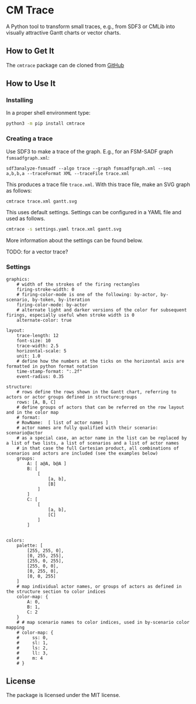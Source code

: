# CM Trace

A Python tool to transform small traces, e.g., from SDF3 or CMLib into visually attractive Gantt charts or vector charts.

## How to Get It

The `cmtrace` package can de cloned from [GitHub](https://github.com/Model-Based-Design-Lab/cmtrace)

## How to Use It

### Installing

In a proper shell environment type:

``` sh
python3 -m pip install cmtrace
```

### Creating a trace

Use SDF3 to make a trace of the graph. E.g., for an FSM-SADF graph `fsmsadfgraph.xml`:

```
sdf3analyze-fsmsadf --algo trace --graph fsmsadfgraph.xml --seq a,b,b,a --traceFormat XML --traceFile trace.xml
```

This produces a trace file `trace.xml`. With this trace file, make an SVG graph as follows:

``` sh
cmtrace trace.xml gantt.svg
```

This uses default settings. Settings can be configured in a YAML file and used as follows.

``` sh
cmtrace -s settings.yaml trace.xml gantt.svg
```

More information about the settings can be found below.

TODO: for a vector trace?

### Settings

```
graphics:
    # width of the strokes of the firing rectangles
    firing-stroke-width: 0
    # firing-color-mode is one of the following: by-actor, by-scenario, by-token, by-iteration
    firing-color-mode: by-actor
    # alternate light and darker versions of the color for subsequent firings, especially useful when stroke width is 0
    alternate-color: true

layout:
    trace-length: 12
    font-size: 10
    trace-width: 2.5
    horizontal-scale: 5
    unit: 1.0
    # define how the numbers at the ticks on the horizontal axis are formatted in python format notation
    time-stamp-format: ":.2f"
    event-radius: 0.35

structure:
    # rows define the rows shown in the Gantt chart, referring to actors or actor groups defined in structure:groups
    rows: [A, B, C]
    # define groups of actors that can be referred on the row layout and in the color map
    # format:
    # RowName:  [ list of actor names ]
    # actor names are fully qualified with their scenario: scenario@actor
    # as a special case, an actor name in the list can be replaced by a list of two lists, a list of scenarios and a list of actor names
    # in that case the full Cartesian product, all combinations of scenarios and actors are included (see the examples below)
    groups: 
        A: [ a@A, b@A ]
        B: [
            [
                [a, b],
                [B]
            ]
        ]
        C: [
            [
                [a, b],
                [C]
            ]
        ]


colors:
    palette: [
        [255, 255, 0],
        [0, 255, 255],
        [255, 0, 255],
        [255, 0, 0],
        [0, 255, 0],
        [0, 0, 255]
    ]
    # map individual actor names, or groups of actors as defined in the structure section to color indices
    color-map: {
        A: 0,
        B: 1,
        C: 2
    }
    # # map scenario names to color indices, used in by-scenario color mapping
    # color-map: {
    #     ss: 0,
    #     sl: 1,
    #     ls: 2,
    #     ll: 3,
    #     m: 4
    # }
```

## License

The package is licensed under the MIT license.
